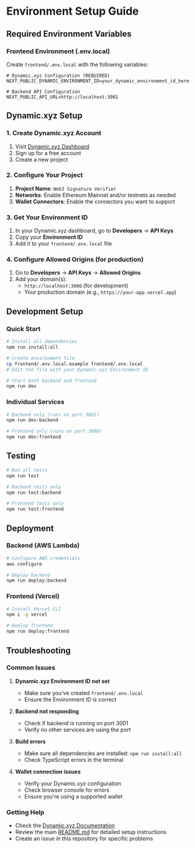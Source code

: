 # Environment Setup Guide

## Required Environment Variables

### Frontend Environment (.env.local)

Create `frontend/.env.local` with the following variables:

```env
# Dynamic.xyz Configuration (REQUIRED)
NEXT_PUBLIC_DYNAMIC_ENVIRONMENT_ID=your_dynamic_environment_id_here

# Backend API Configuration
NEXT_PUBLIC_API_URL=http://localhost:3001
```

## Dynamic.xyz Setup

### 1. Create Dynamic.xyz Account

1. Visit [Dynamic.xyz Dashboard](https://app.dynamic.xyz/)
2. Sign up for a free account
3. Create a new project

### 2. Configure Your Project

1. **Project Name**: `Web3 Signature Verifier`
2. **Networks**: Enable Ethereum Mainnet and/or testnets as needed
3. **Wallet Connectors**: Enable the connectors you want to support

### 3. Get Your Environment ID

1. In your Dynamic.xyz dashboard, go to **Developers** → **API Keys**
2. Copy your **Environment ID**
3. Add it to your `frontend/.env.local` file

### 4. Configure Allowed Origins (for production)

1. Go to **Developers** → **API Keys** → **Allowed Origins**
2. Add your domain(s):
   - `http://localhost:3000` (for development)
   - Your production domain (e.g., `https://your-app.vercel.app`)

## Development Setup

### Quick Start

```bash
# Install all dependencies
npm run install:all

# Create environment file
cp frontend/.env.local.example frontend/.env.local
# Edit the file with your Dynamic.xyz Environment ID

# Start both backend and frontend
npm run dev
```

### Individual Services

```bash
# Backend only (runs on port 3001)
npm run dev:backend

# Frontend only (runs on port 3000)
npm run dev:frontend
```

## Testing

```bash
# Run all tests
npm run test

# Backend tests only
npm run test:backend

# Frontend tests only
npm run test:frontend
```

## Deployment

### Backend (AWS Lambda)

```bash
# Configure AWS credentials
aws configure

# Deploy backend
npm run deploy:backend
```

### Frontend (Vercel)

```bash
# Install Vercel CLI
npm i -g vercel

# Deploy frontend
npm run deploy:frontend
```

## Troubleshooting

### Common Issues

1. **Dynamic.xyz Environment ID not set**

   - Make sure you've created `frontend/.env.local`
   - Ensure the Environment ID is correct

2. **Backend not responding**

   - Check if backend is running on port 3001
   - Verify no other services are using the port

3. **Build errors**

   - Make sure all dependencies are installed: `npm run install:all`
   - Check TypeScript errors in the terminal

4. **Wallet connection issues**
   - Verify your Dynamic.xyz configuration
   - Check browser console for errors
   - Ensure you're using a supported wallet

### Getting Help

- Check the [Dynamic.xyz Documentation](https://docs.dynamic.xyz/)
- Review the main [README.md](./README.md) for detailed setup instructions
- Create an issue in this repository for specific problems
